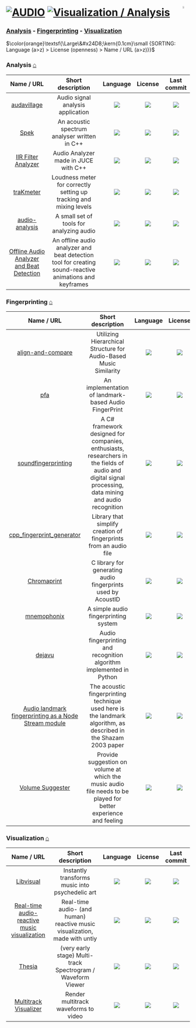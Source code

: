 # [![AUDIO](https://flat.badgen.net/badge/HyMPS/AUDIO/green?scale=1.8)](https://github.com/forart/HyMPS#-1 "AUDIO resources") [![Visualization / Analysis](https://flat.badgen.net/badge/HyMPS/Visualization-Analysis/blue?scale=1.8&label=)](https://github.com/forart/HyMPS/tree/main#visualization--analysis "Visualization/ Analysis") <img align="right" alt="WIP" src="https://user-images.githubusercontent.com/171307/210726270-adc28ba9-dada-42cf-b53e-b01d03e3dca7.png" width="4%" /> 

### [Analysis](#analysis-) - [Fingerprinting](#fingerprinting-) - [Visualization](#visualization-)

$\color{orange}\textsf{\Large\&#x24D8;\kern{0.1cm}\small {SORTING: Language (a>z) > License (openness) > Name / URL (a>z)}}$ 

### Analysis [⌂](#--)
|Name / URL|Short description|Language|License|Last commit|
|:-:|:-:|:-:|:-:|:-:|
|[audavillage](https://github.com/zh-qs/audavillage#readme)|Audio signal analysis application|[![](https://img.shields.io/github/languages/top/zh-qs/audavillage?color=pink&style=flat-square)](https://github.com/zh-qs/audavillage/graphs/contributors)|[![](https://flat.badgen.net/github/license/zh-qs/audavillage?label=)](https://github.com/zh-qs/audavillage/blob/master/LICENSE)|[![](https://flat.badgen.net/github/last-commit/zh-qs/audavillage?label=)](https://github.com/zh-qs/audavillage/graphs/code-frequency)|
|[Spek](http://spek.cc/)|An acoustic spectrum analyser written in C++|[![](https://img.shields.io/github/languages/top/alexkay/spek?color=pink&style=flat-square)](https://github.com/alexkay/spek/graphs/contributors)|[![](https://flat.badgen.net/github/license/alexkay/spek?label=)](https://github.com/alexkay/spek/blob/master/LICENSE)|[![](https://flat.badgen.net/github/last-commit/alexkay/spek?label=)](https://github.com/alexkay/spek/graphs/code-frequency)|
|[IIR Filter Analyzer](https://github.com/JREWeav/FilterVisualization#readme)|Audio Analyzer made in JUCE with C++|[![](https://img.shields.io/github/languages/top/JREWeav/FilterVisualization?color=pink&style=flat-square)](https://github.com/JREWeav/FilterVisualization/graphs/contributors)|[![](https://flat.badgen.net/github/license/JREWeav/FilterVisualization?label=)](https://github.com/JREWeav/FilterVisualization/blob/master/LICENSE)|[![](https://flat.badgen.net/github/last-commit/JREWeav/FilterVisualization?label=)](https://github.com/JREWeav/FilterVisualization/graphs/code-frequency)|
|[traKmeter](https://github.com/mzuther/traKmeter#readme)|Loudness meter for correctly setting up tracking and mixing levels|[![](https://img.shields.io/github/languages/top/mzuther/traKmeter?color=pink&style=flat-square)](https://github.com/mzuther/traKmeter/graphs/contributors)|[![](https://flat.badgen.net/github/license/mzuther/traKmeter?label=)](https://github.com/mzuther/traKmeter/blob/master/LICENSE)|[![](https://flat.badgen.net/github/last-commit/mzuther/traKmeter?label=)](https://github.com/mzuther/traKmeter/graphs/code-frequency)|
|[audio-analysis](https://github.com/jeeshofone/audio-analysis#readme)|A small set of tools for analyzing audio|[![](https://img.shields.io/github/languages/top/jeeshofone/audio-analysis?color=pink&style=flat-square)](https://github.com/jeeshofone/audio-analysis/graphs/contributors)|[![](https://flat.badgen.net/github/license/jeeshofone/audio-analysis?label=)](https://github.com/jeeshofone/audio-analysis/blob/master/LICENSE)|[![](https://flat.badgen.net/github/last-commit/jeeshofone/audio-analysis?label=)](https://github.com/jeeshofone/audio-analysis/graphs/code-frequency)|
|[Offline Audio Analyzer and Beat Detection](https://github.com/kessoning/Audio-Offline-Analysis#readme)|An offline audio analyzer and beat detection tool for creating sound-reactive animations and keyframes|[![](https://img.shields.io/github/languages/top/kessoning/Audio-Offline-Analysis?color=pink&style=flat-square)](https://github.com/kessoning/Audio-Offline-Analysis/graphs/contributors)|[![](https://flat.badgen.net/github/license/kessoning/Audio-Offline-Analysis?label=)](https://github.com/kessoning/Audio-Offline-Analysis/blob/master/LICENSE)|[![](https://flat.badgen.net/github/last-commit/kessoning/Audio-Offline-Analysis?label=)](https://github.com/kessoning/Audio-Offline-Analysis/graphs/code-frequency)|

### Fingerprinting [⌂](#--)
|Name / URL|Short description|Language|License|Last commit|
|:-:|:-:|:-:|:-:|:-:|
|[align-and-compare](https://github.com/gurushida/mnemophonix#readme)|Utilizing Hierarchical Structure for Audio-Based Music Similarity|[![](https://img.shields.io/github/languages/top/gurushida/mnemophonix?color=pink&style=flat-square)](https://github.com/gurushida/mnemophonix/graphs/contributors)|[![](https://flat.badgen.net/github/license/gurushida/mnemophonix?label=)](https://github.com/gurushida/mnemophonix/blob/master/LICENSE)|[![](https://flat.badgen.net/github/last-commit/gurushida/mnemophonix/main?label=)](https://github.com/gurushida/mnemophonix/graphs/code-frequency)|
|[pfa](https://github.com/stdio2016/pfa#readme)|An implementation of landmark-based Audio FingerPrint|[![](https://img.shields.io/github/languages/top/stdio2016/pfa?color=pink&style=flat-square)](https://github.com/stdio2016/pfa/graphs/contributors)|[![](https://flat.badgen.net/github/license/stdio2016/pfa?label=)](https://github.com/stdio2016/pfa/blob/master/LICENSE)|[![](https://flat.badgen.net/github/last-commit/stdio2016/pfa/main?label=)](https://github.com/stdio2016/pfa/graphs/code-frequency)|
|[soundfingerprinting](https://github.com/AddictedCS/soundfingerprinting#readme)|A C# framework designed for companies, enthusiasts, researchers in the fields of audio and digital signal processing, data mining and audio recognition|[![](https://img.shields.io/github/languages/top/AddictedCS/soundfingerprinting?color=pink&style=flat-square)](https://github.com/AddictedCS/soundfingerprinting/graphs/contributors)|[![](https://flat.badgen.net/github/license/AddictedCS/soundfingerprinting?label=)](https://github.com/AddictedCS/soundfingerprinting/blob/master/LICENSE)|[![](https://flat.badgen.net/github/last-commit/AddictedCS/soundfingerprinting/main?label=)](https://github.com/AddictedCS/soundfingerprinting/graphs/code-frequency)|
|[cpp_fingerprint_generator](https://github.com/soundhive/cpp-fingerprint-generator#readme)|Library that simplify creation of fingerprints from an audio file|[![](https://img.shields.io/github/languages/top/soundhive/cpp-fingerprint-generator?color=pink&style=flat-square)](https://github.com/soundhive/cpp-fingerprint-generator/graphs/contributors)|[![](https://flat.badgen.net/github/license/soundhive/cpp-fingerprint-generator?label=)](https://github.com/soundhive/cpp-fingerprint-generator/blob/master/LICENSE)|[![](https://flat.badgen.net/github/last-commit/soundhive/cpp-fingerprint-generator/main?label=)](https://github.com/soundhive/cpp-fingerprint-generator/graphs/code-frequency)|
|[Chromaprint](https://github.com/acoustid/chromaprint#readme)|C library for generating audio fingerprints used by AcoustID|[![](https://img.shields.io/github/languages/top/acoustid/chromaprint?color=pink&style=flat-square)](https://github.com/acoustid/chromaprint/graphs/contributors)|[![](https://flat.badgen.net/github/license/acoustid/chromaprint?label=)](https://github.com/acoustid/chromaprint/blob/master/LICENSE)|[![](https://flat.badgen.net/github/last-commit/acoustid/chromaprint/main?label=)](https://github.com/acoustid/chromaprint/graphs/code-frequency)|
|[mnemophonix](https://github.com/chrispla/align-and-compare#readme)|A simple audio fingerprinting system|[![](https://img.shields.io/github/languages/top/chrispla/align-and-compare?color=pink&style=flat-square)](https://github.com/chrispla/align-and-compare/graphs/contributors)|[![](https://flat.badgen.net/github/license/chrispla/align-and-compare?label=)](https://github.com/chrispla/align-and-compare/blob/master/LICENSE)|[![](https://flat.badgen.net/github/last-commit/chrispla/align-and-compare/main?label=)](https://github.com/chrispla/align-and-compare/graphs/code-frequency)|
|[dejavu](https://github.com/worldveil/dejavu#readme)|Audio fingerprinting and recognition algorithm implemented in Python|[![](https://img.shields.io/github/languages/top/worldveil/dejavu?color=pink&style=flat-square)](https://github.com/worldveil/dejavu/graphs/contributors)|[![](https://flat.badgen.net/github/license/worldveil/dejavu?label=)](https://github.com/worldveil/dejavu/blob/master/LICENSE)|[![](https://flat.badgen.net/github/last-commit/worldveil/dejavu/main?label=)](https://github.com/worldveil/dejavu/graphs/code-frequency)|
|[Audio landmark fingerprinting as a Node Stream module](https://github.com/adblockradio/stream-audio-fingerprint)|The acoustic fingerprinting technique used here is the landmark algorithm, as described in the Shazam 2003 paper|![](https://img.shields.io/github/languages/top/adblockradio/stream-audio-fingerprint?color=pink&style=flat-square)|![](https://flat.badgen.net/github/license/adblockradio/stream-audio-fingerprint?label=)|![](https://flat.badgen.net/github/last-commit/adblockradio/stream-audio-fingerprint?label=)|
|[Volume Suggester](https://github.com/akash-rajak/Volume-Suggester#readme)|Provide suggestion on volume at which the music audio file needs to be played for better experience and feeling|[![](https://img.shields.io/github/languages/top/akash-rajak/Volume-Suggester?color=pink&style=flat-square)](https://github.com/akash-rajak/Volume-Suggester/graphs/contributors)|[![](https://flat.badgen.net/github/license/akash-rajak/Volume-Suggester?label=)](https://github.com/akash-rajak/Volume-Suggester/blob/master/LICENSE)|[![](https://flat.badgen.net/github/last-commit/akash-rajak/Volume-Suggester?label=)](https://github.com/akash-rajak/Volume-Suggester/graphs/code-frequency)|


### Visualization [⌂](#--)
|Name / URL|Short description|Language|License|Last commit|
|:-:|:-:|:-:|:-:|:-:|
|[Libvisual](http://libvisual.org/)|Instantly transforms music into psychedelic art|[![](https://img.shields.io/github/languages/top/Libvisual/libvisual?color=pink&style=flat-square)](https://github.com/Libvisual/libvisual/graphs/contributors)|[![](https://flat.badgen.net/github/license/Libvisual/libvisual?label=)](https://github.com/Libvisual/libvisual/blob/master/LICENSE)|[![](https://flat.badgen.net/github/last-commit/Libvisual/libvisual?label=)](https://github.com/Libvisual/libvisual/graphs/code-frequency)|
|[Real-time audio-reactive music visualization](https://github.com/brogli/realtime-audioreactive-music-visualization#readme)|Real-time audio- (and human) reactive music visualization, made with untiy|[![](https://img.shields.io/github/languages/top/brogli/realtime-audioreactive-music-visualization?color=pink&style=flat-square)](https://github.com/brogli/realtime-audioreactive-music-visualization/graphs/contributors)|[![](https://flat.badgen.net/github/license/brogli/realtime-audioreactive-music-visualization?label=)](https://github.com/brogli/realtime-audioreactive-music-visualization/blob/master/LICENSE)|[![](https://flat.badgen.net/github/last-commit/brogli/realtime-audioreactive-music-visualization?label=)](https://github.com/brogli/realtime-audioreactive-music-visualization/graphs/code-frequency)|
|[Thesia](https://github.com/Sytronik/thesia#readme)|(very early stage) Multi-track Spectrogram / Waveform Viewer|[![](https://img.shields.io/github/languages/top/Sytronik/thesia?color=pink&style=flat-square)](https://github.com/Sytronik/thesia/graphs/contributors)|[![](https://flat.badgen.net/github/license/Sytronik/thesia?label=)](https://github.com/Sytronik/thesia/blob/master/LICENSE)|[![](https://flat.badgen.net/github/last-commit/Sytronik/thesia?label=)](https://github.com/Sytronik/thesia/graphs/code-frequency)|
|[Multitrack Visualizer](https://git.tombo.sh/tom/multitrack-visualizer)|Render multitrack waveforms to video|[![](https://img.shields.io/github/languages/top/TomboFry/multitrack-visualizer?color=pink&style=flat-square)](https://github.com/TomboFry/multitrack-visualizer/graphs/contributors)|[![](https://flat.badgen.net/github/license/TomboFry/multitrack-visualizer?label=)](https://github.com/TomboFry/multitrack-visualizer/blob/master/LICENSE)|[![](https://flat.badgen.net/github/last-commit/TomboFry/multitrack-visualizer/main?label=)](https://github.com/TomboFry/multitrack-visualizer/graphs/code-frequency)|
